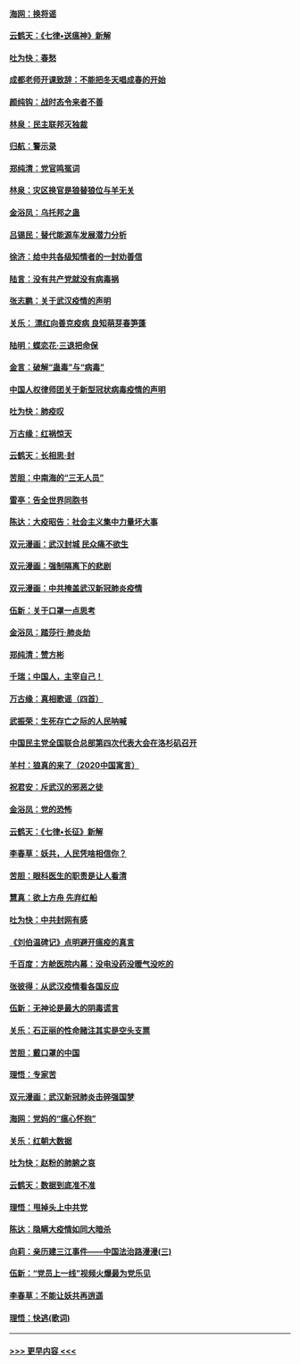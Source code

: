 #### [海网：换将谣](../pages/nsc993/n11873712.md?t=02171056) 
#### [云鹤天：《七律▪送瘟神》新解](../pages/nsc993/n11873598.md?t=02171056) 
#### [吐为快：春愁](../pages/nsc993/n11872801.md?t=02171056) 
#### [成都老师开课致辞：不能把冬天唱成春的开始](../pages/nsc993/n11872653.md?t=02171056) 
#### [颜纯钩：战时态令来者不善](../pages/nsc993/n11872011.md?t=02171056) 
#### [林泉：民主联邦灭独裁](../pages/nsc993/n11870998.md?t=02171056) 
#### [归航：警示录](../pages/nsc993/n11870963.md?t=02171056) 
#### [郑纯清：党官鸣冤词](../pages/nsc993/n11870938.md?t=02171056) 
#### [林泉：灾区换官是狼替狼位与羊无关](../pages/nsc993/n11870896.md?t=02171056) 
#### [金浴凤：乌托邦之蛊](../pages/nsc993/n11870879.md?t=02171056) 
#### [吕锡民：替代能源车发展潜力分析](../pages/nsc993/n11870656.md?t=02171056) 
#### [徐济：给中共各级知情者的一封劝善信](../pages/nsc993/n11868561.md?t=02171056) 
#### [陆言：没有共产党就没有病毒祸](../pages/nsc993/n11868232.md?t=02171056) 
#### [张志鹏：关于武汉疫情的声明](../pages/nsc993/n11867182.md?t=02171056) 
#### [关乐： 漂红向善克疫病 良知萌芽春笋蓬](../pages/nsc993/n11865710.md?t=02171056) 
#### [陆明：蝶恋花‧三退把命保](../pages/nsc993/n11865673.md?t=02171056) 
#### [金言：破解“蛊毒”与“病毒”](../pages/nsc993/n11864103.md?t=02171056) 
#### [中国人权律师团关于新型冠状病毒疫情的声明](../pages/nsc993/n11864249.md?t=02171056) 
#### [吐为快：肺疫叹](../pages/nsc993/n11864027.md?t=02171056) 
#### [万古缘：红祸惊天](../pages/nsc993/n11864079.md?t=02171056) 
#### [云鹤天：长相思‧封](../pages/nsc993/n11864006.md?t=02171056) 
#### [苦胆：中南海的“三无人员”](../pages/nsc993/n11862997.md?t=02171056) 
#### [雷亭：告全世界同胞书](../pages/nsc993/n11862572.md?t=02171056) 
#### [陈达：大疫昭告：社会主义集中力量坏大事](../pages/nsc993/n11859419.md?t=02171056) 
#### [双元漫画：武汉封城 民众痛不欲生](../pages/nsc993/n11859287.md?t=02171056) 
#### [双元漫画：强制隔离下的悲剧](../pages/nsc993/n11859244.md?t=02171056) 
#### [双元漫画：中共掩盖武汉新冠肺炎疫情](../pages/nsc993/n11858249.md?t=02171056) 
#### [伍新：关于口罩一点思考](../pages/nsc993/n11859195.md?t=02171056) 
#### [金浴凤：踏莎行‧肺炎劫](../pages/nsc993/n11858227.md?t=02171056) 
#### [郑纯清：赞方彬](../pages/nsc993/n11856803.md?t=02171056) 
#### [千瑞；中国人，主宰自己！](../pages/nsc993/n11856793.md?t=02171056) 
#### [万古缘：真相歌谣（四首）](../pages/nsc993/n11856263.md?t=02171056) 
#### [武振荣：生死存亡之际的人民呐喊](../pages/nsc993/n11856256.md?t=02171056) 
#### [中国民主党全国联合总部第四次代表大会在洛杉矶召开](../pages/nsc993/n11856344.md?t=02171056) 
#### [羊村：狼真的来了（2020中国寓言）](../pages/nsc993/n11856229.md?t=02171056) 
#### [祝君安：斥武汉的邪恶之徒](../pages/nsc993/n11855861.md?t=02171056) 
#### [金浴凤：党的恐怖](../pages/nsc993/n11855849.md?t=02171056) 
#### [云鹤天：《七律▪长征》新解](../pages/nsc993/n11855479.md?t=02171056) 
#### [李春草：妖共，人民凭啥相信你？](../pages/nsc993/n11855196.md?t=02171056) 
#### [苦胆：眼科医生的职责是让人看清](../pages/nsc993/n11853840.md?t=02171056) 
#### [慧真：欲上方舟 先弃红船](../pages/nsc993/n11853483.md?t=02171056) 
#### [吐为快：中共封网有感](../pages/nsc993/n11852575.md?t=02171056) 
#### [《刘伯温碑记》点明避开瘟疫的真言](../pages/nsc993/n11852128.md?t=02171056) 
#### [千百度：方舱医院内幕：没电没药没暖气没吃的](../pages/nsc993/n11850211.md?t=02171056) 
#### [张彼得：从武汉疫情看各国反应](../pages/nsc993/n11850102.md?t=02171056) 
#### [伍新：无神论是最大的阴毒谎言](../pages/nsc993/n11846129.md?t=02171056) 
#### [关乐：石正丽的性命赌注其实是空头支票](../pages/nsc993/n11846109.md?t=02171056) 
#### [苦胆：戴口罩的中国](../pages/nsc993/n11845576.md?t=02171056) 
#### [理悟：专家苦](../pages/nsc993/n11845564.md?t=02171056) 
#### [双元漫画：武汉新冠肺炎击碎强国梦](../pages/nsc993/n11843320.md?t=02171056) 
#### [海网：党妈的“瘟心怀抱”](../pages/nsc993/n11840740.md?t=02171056) 
#### [关乐：红朝大数据](../pages/nsc993/n11840675.md?t=02171056) 
#### [吐为快：赵粉的肺腑之哀](../pages/nsc993/n11840618.md?t=02171056) 
#### [云鹤天：数据到底准不准](../pages/nsc993/n11840325.md?t=02171056) 
#### [理悟：甩掉头上中共党](../pages/nsc993/n11838826.md?t=02171056) 
#### [陈达：隐瞒大疫情如同大暗杀](../pages/nsc993/n11838771.md?t=02171056) 
#### [向莉：亲历建三江事件——中国法治路漫漫(三)](../pages/nsc993/n11831825.md?t=02171056) 
#### [伍新：“党员上一线”视频火爆最为党乐见](../pages/nsc993/n11838200.md?t=02171056) 
#### [李春草：不能让妖共再逍遥](../pages/nsc993/n11838102.md?t=02171056) 
#### [理悟：快逃(歌词)](../pages/nsc993/n11838083.md?t=02171056) 

----
#### [ >>> 更早内容 <<< ](../indexes/nsc993-earlier.md)
